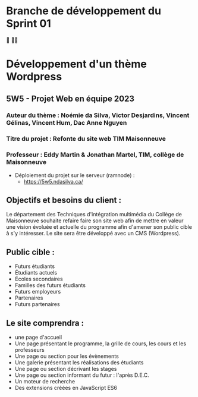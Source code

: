 # Branche de développement du Sprint 01
🔷 🔶🔷
# Développement d'un thème Wordpress 
## 5W5 - Projet Web en équipe 2023
### Auteur du thème : Noémie da Silva, Victor Desjardins, Vincent Gélinas, Vincent Hum, Dac Anne Nguyen
### Titre du projet : Refonte du site web TIM Maisonneuve
### Professeur : Eddy Martin & Jonathan Martel, TIM, collège de Maisonneuve

- Déploiement du projet sur le serveur (ramnode) :
  - https://5w5.ndasilva.ca/

## Objectifs et besoins du client :
  Le département des Techniques d'intégration multimédia du Collège de Maisonneuve souhaite refaire faire son site web afin de mettre en valeur une vision évoluée et actuelle du programme afin d'amener son public cible à s'y intéresser. Le site sera être développé avec un CMS (Wordpress).

## Public cible :
  - Futurs étudiants
  - Étudiants actuels
  - Écoles secondaires
  - Familles des futurs étudiants
  - Futurs employeurs
  - Partenaires
  - Futurs partenaires

## Le site comprendra :  
  - une page d'accueil
  - Une page présentant le programme, la grille de cours, les cours et les professeurs
  - Une page ou section pour les évènements
  - Une galerie présentant les réalisations des étudiants
  - Une page ou section décrivant les stages
  - Une page ou section informant du futur : l'après D.E.C.
  - Un moteur de recherche
  - Des extensions créées en JavaScript ES6
  


